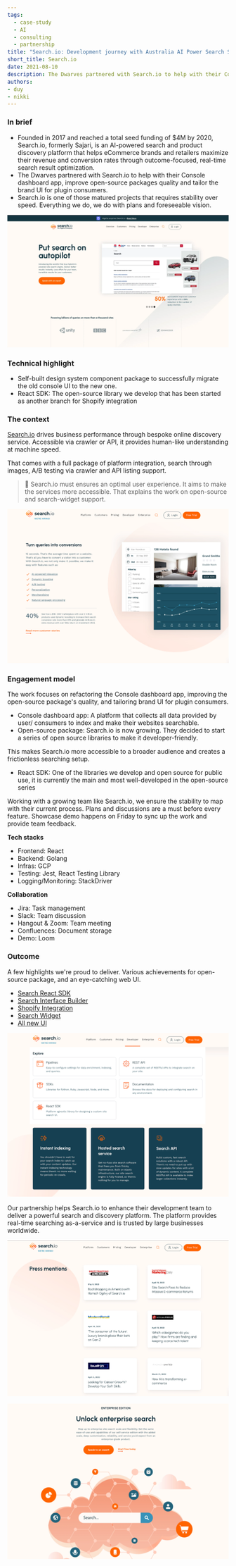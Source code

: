 ```yaml
---
tags:
  - case-study
  - AI
  - consulting
  - partnership
title: "Search.io: Development journey with Australia AI Power Search Solutions"
short_title: Search.io
date: 2021-08-10
description: The Dwarves partnered with Search.io to help with their Console dashboard app, improve open-source packages quality and tailor the brand UI for plugin consumers.
authors: 
- duy
- nikki
---
```


### In brief
- Founded in 2017 and reached a total seed funding of $4M by 2020, Search.io, formerly Sajari, is an AI-powered search and product discovery platform that helps eCommerce brands and retailers maximize their revenue and conversion rates through outcome-focused, real-time search result optimization.
- The Dwarves partnered with Search.io to help with their Console dashboard app, improve open-source packages quality and tailor the brand UI for plugin consumers.
- Search.io is one of those matured projects that requires stability over speed. Everything we do, we do with plans and foreseeable vision.

![](assets/development-journey-with-searchio---australia-ai-power-search-solutions_5168d3582cc3384817547ef263a5eaa8_md5.webp)

### Technical highlight
- Self-built design system component package to successfully migrate the old console UI to the new one.
- React SDK: The open-source library we develop that has been started as another branch for Shopify integration

### The context
[Search.io](http://search.io/) drives business performance through bespoke online discovery service. Accessible via crawler or API, it provides human-like understanding at machine speed.

That comes with a full package of platform integration, search through images, A/B testing via crawler and API listing support.

>
> 🔸 Search.io must ensures an optimal user experience. It aims to make the services more accessible. That explains the work on open-source and search-widget support.

![](assets/development-journey-with-searchio---australia-ai-power-search-solutions_dd55bea9f42adaff0ca67b9f0398ad98_md5.webp)

### Engagement model
The work focuses on refactoring the Console dashboard app, improving the open-source package's quality, and tailoring brand UI for plugin consumers.
- Console dashboard app: A platform that collects all data provided by user/ consumers to index and make their websites searchable. 
- Open-source package: Search.io is now growing. They decided to start a series of open source libraries to make it developer-friendly. 

This makes Search.io more accessible to a broader audience and creates a frictionless searching setup.

- React SDK: One of the libraries we develop and open source for public use, it is currently the main and most well-developed in the open-source series

Working with a growing team like Search.io, we ensure the stability to map with their current process. Plans and discussions are a must before every feature. Showcase demo happens on Friday to sync up the work and provide team feedback.

**Tech stacks**

- Frontend: React
- Backend: Golang
- Infras: GCP
- Testing: Jest, React Testing Library
- Logging/Monitoring: StackDriver

**Collaboration**

- Jira: Task management
- Slack: Team discussion
- Hangout & Zoom: Team meeting
- Confluences: Document storage
- Demo: Loom

### Outcome
A few highlights we're proud to deliver. Various achievements for open-source package, and an eye-catching web UI.
- [Search React SDK](https://www.sajari.com/blog/new-search-react-sdk)
- [Search Interface Builder](https://www.sajari.com/blog/new-search-interface-builder)
- [Shopify Integration](https://www.sajari.com/blog/shopify-search)
- [Search Widget](https://docs.sajari.com/user-guide/integrating-search/widget/)
- [All new UI](https://www.sajari.com/blog/meet-the-all-new-sajari)

![](assets/development-journey-with-searchio---australia-ai-power-search-solutions_553a8839ac6f2ddb246b3801a3d3ed46_md5.webp)

Our partnership helps Search.io to enhance their development team to deliver a powerful search and discovery platform. The platform provides real-time searching as-a-service and is trusted by large businesses worldwide. 

![](assets/development-journey-with-searchio---australia-ai-power-search-solutions_b57cb7d4546a27e2d01deb2968f970ce_md5.webp)

![](assets/development-journey-with-searchio---australia-ai-power-search-solutions_b70a3de226205f3dcdc72155e8ed362d_md5.webp)
